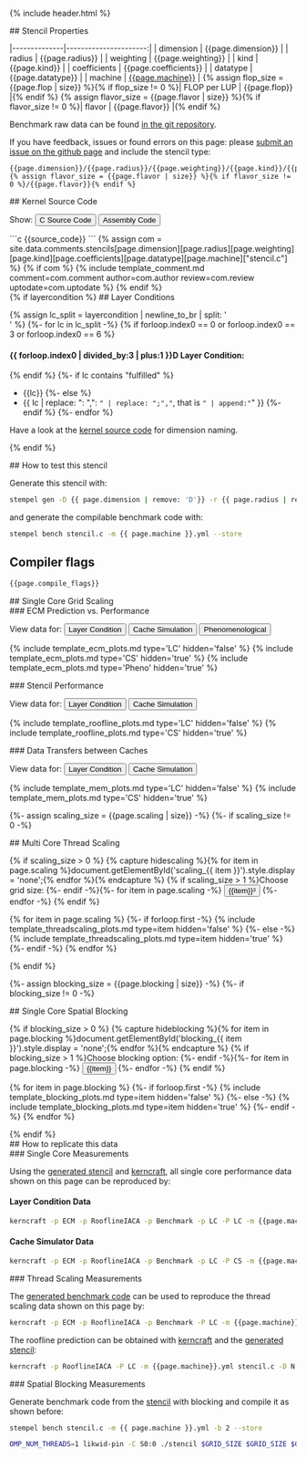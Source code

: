 {% include header.html %}

<div markdown="1" class="section-block-full">

<div markdown="1" class="section-block-half">
## Stencil Properties

|--------------|----------------------:|
| dimension    | {{page.dimension}}    |
| radius       | {{page.radius}}       |
| weighting    | {{page.weighting}}    |
| kind         | {{page.kind}}         |
| coefficients | {{page.coefficients}} |
| datatype     | {{page.datatype}}     |
| machine      | [{{page.machine}}](https://github.com/RRZE-HPC/stempel_data_collection/blob/master/machine_files/{{page.machine}}.yml) |
{% assign flop_size = {{page.flop | size}} %}{% if flop_size != 0 %}| FLOP per LUP       | {{page.flop}}       |{% endif %}
{% assign flavor_size = {{page.flavor | size}} %}{% if flavor_size != 0 %}| flavor       | {{page.flavor}}       |{% endif %}


Benchmark raw data can be found [in the git repository](https://github.com/RRZE-HPC/stempel_data_collection/tree/master/stencils/{{page.dimension}}/{{page.radius}}/{{page.weighting}}/{{page.kind}}/{{page.coefficients}}/{{page.datatype}}/{{page.machine}}/).

If you have feedback, issues or found errors on this page: please [submit an issue on the github page](https://github.com/RRZE-HPC/stempel_data_collection/issues/new) and include the stencil type:

```
{{page.dimension}}/{{page.radius}}/{{page.weighting}}/{{page.kind}}/{{page.coefficients}}/{{page.datatype}}/{{page.machine}}{% assign flavor_size = {{page.flavor | size}} %}{% if flavor_size != 0 %}/{{page.flavor}}{% endif %}
```
</div>

<div markdown="1" class="section-block-half">
## Kernel Source Code

Show:
<input class="code-button" type="button" onclick="document.getElementById('c_source').style.display = 'block';document.getElementById('asm_source').style.display = 'none'" value="C Source Code" />
<input class="code-button" type="button" onclick="document.getElementById('asm_source').style.display = 'block';document.getElementById('c_source').style.display = 'none';" value="Assembly Code" />

<div markdown="1" id="c_source">
```c
{{source_code}}
```
{% assign com = site.data.comments.stencils[page.dimension][page.radius][page.weighting][page.kind][page.coefficients][page.datatype][page.machine]["stencil.c"] %}
{% if com %}
{% include template_comment.md comment=com.comment author=com.author review=com.review uptodate=com.uptodate %}
{% endif %}
</div>

<div markdown="1" id="asm_source" style="display:none;">
```nasm
{{source_code_asm}}
```
</div>
</div>

</div>

<div markdown="1" class="section-block-full">

<div markdown="1" class="section-block-half">
{% if layercondition %}
## Layer Conditions

{% assign lc_split = layercondition | newline_to_br | split: '<br />' %}
{%- for lc in lc_split -%}
{% if forloop.index0 == 0 or forloop.index0 == 3 or forloop.index0 == 6 %}

#### {{ forloop.index0 | divided_by:3 | plus:1 }}D Layer Condition:
{% endif %}
{%- if lc contains "fulfilled" %}
- {{lc}}
{%- else %}
- {{ lc | replace: ": ",": `" | replace: ";","`, that is	`" | append:"`" }}
{%- endif %}
{%- endfor %}

Have a look at the [kernel source code](#kernel-source-code) for dimension naming.

<!--
grep "\[[a-z]" stencil.c | sed -r 's/([A-Z])\[([0-9]*)\]/\1\2/g' | sed 's/.* =//;s/ c[0-9]* //;s/[ijk]//g;s/(//g;s/)//g;s/+ /,/g;s/\* /,/g;s/\[\]/\[0\]/g;s/+,/,/;s/[[:space:]]//g;s/[a-Z][0-9]*/\"&\":/g;s/\]\[/,/g' | tr -d '\n'
-->

<!-- <script>
function get_url() {
var jsonstr='{"dimensions":3,"arrays":{"type":"double","bytes_per_element":8,"dimension":[1024,1024,1024]},"accesses":{"a":[0,0,0],"a":[-1,-1,-1],"a":[0,-1,-1],"a":[+1,-1,-1],"a":[-1,0,-1],"a":[0,0,-1],"a":[+1,0,-1],"a":[-1,+1,-1],"a":[0,+1,-1],"a":[+1,+1,-1],"a":[-1,-1,0],"a":[0,-1,0],"a":[+1,-1,0],"a":[-1,0,0],"a":[+1,0,0],"a":[-1,+1,0],"a":[0,+1,0],"a":[+1,+1,0],"a":[-1,-1,+1],"a":[0,-1,+1],"a":[+1,-1,+1],"a":[-1,0,+1],"a":[0,0,+1],"a":[+1,0,+1],"a":[-1,+1,+1],"a":[0,+1,+1],"a":[+1,+1,+1]},"cache_sizes":{"L1":{"size":32768,"cores":1,"available":32768},"L2":{"size":262144,"cores":1,"available":262144},"L3":{"size":20971520,"cores":1,"available":20971520}},"safety_margin":2}'
return "https://rrze-hpc.github.io/layer-condition/#calculator%23!"+encodeURIComponent(JSON.stringify(jsonstr));
}
</script>

<a href='get_url()'>Layer Condition website</a> -->
{% endif %}
</div>

<div markdown="1" class="section-block-half">
## How to test this stencil

Generate this stencil with:
```bash
stempel gen -D {{ page.dimension | remove: 'D'}} -r {{ page.radius | remove: 'r'}} -t {{ page.datatype }} -C {{ page.coefficients }} -k {{ page.kind }} {% if page.weighting == 'isotropic' %}-i{% elsif page.weighting == 'heterogeneous' %}-e{% elsif page.weighting == 'homogeneous' %}-o{% elsif page.weighting == 'point-symmetric' %}-p{% endif %} --store stencil.c
```

and generate the compilable benchmark code with:
```bash
stempel bench stencil.c -m {{ page.machine }}.yml --store
```

## Compiler flags
```bash
{{page.compile_flags}}
```
</div>

</div>

<div markdown="1" class="section-block-full">
## Single Core Grid Scaling

<div markdown="1" class="section-block-half">
### ECM Prediction vs. Performance

View data for:
<input class="plot-button" type="button" value="Layer Condition"
  onclick="document.getElementById('ecm_LC').style.display = 'block';
           document.getElementById('ecm_CS').style.display = 'none';
           document.getElementById('ecm_Pheno').style.display = 'none';" />
<input class="plot-button" type="button" value="Cache Simulation"
  onclick="document.getElementById('ecm_CS').style.display = 'block';
           document.getElementById('ecm_LC').style.display = 'none';
           document.getElementById('ecm_Pheno').style.display = 'none';" />
<input class="plot-button" type="button" value="Phenomenological"
  onclick="document.getElementById('ecm_Pheno').style.display = 'block';
           document.getElementById('ecm_CS').style.display = 'none';
           document.getElementById('ecm_LC').style.display = 'none';" />

{% include template_ecm_plots.md type='LC' hidden='false' %}
{% include template_ecm_plots.md type='CS' hidden='true' %}
{% include template_ecm_plots.md type='Pheno' hidden='true' %}

</div>

<div markdown="1" class="section-block-half">
### Stencil Performance

View data for:
<input class="plot-button" type="button" value="Layer Condition"
  onclick="document.getElementById('rfl_LC').style.display = 'block';
           document.getElementById('rfl_CS').style.display = 'none';" />
<input class="plot-button" type="button" value="Cache Simulation"
  onclick="document.getElementById('rfl_CS').style.display = 'block';
           document.getElementById('rfl_LC').style.display = 'none';" />

{% include template_roofline_plots.md type='LC' hidden='false' %}
{% include template_roofline_plots.md type='CS' hidden='true' %}
</div>

</div>

<div markdown="1" class="section-block-full">

<div markdown="1" class="section-block-half">
### Data Transfers between Caches

View data for:
<input class="plot-button" type="button" value="Layer Condition"
  onclick="document.getElementById('mem_LC').style.display = 'block';
           document.getElementById('mem_CS').style.display = 'none';" />
<input class="plot-button" type="button" value="Cache Simulation"
  onclick="document.getElementById('mem_CS').style.display = 'block';
           document.getElementById('mem_LC').style.display = 'none';" />

{% include template_mem_plots.md type='LC' hidden='false' %}
{% include template_mem_plots.md type='CS' hidden='true' %}
</div>

</div>


<div markdown="1" class="section-block-full">

{%- assign scaling_size = {{page.scaling | size}} -%}
{%- if scaling_size != 0 -%}

<div markdown="1" class="section-block-half">
## Multi Core Thread Scaling

{% if scaling_size > 0 %}
{% capture hidescaling %}{% for item in page.scaling %}document.getElementById('scaling_{{ item }}').style.display = 'none';{% endfor %}{% endcapture %}
{% if scaling_size > 1 %}Choose grid size: {%- endif -%}{%- for item in page.scaling -%}
<input class="plot-button" type="button" onclick="{{hidescaling}}document.getElementById('scaling_{{ item }}').style.display = 'block';" value="{{item}}³" />
{%- endfor -%}
{% endif %}

{% for item in page.scaling %}
  {%- if forloop.first -%}
    {% include template_threadscaling_plots.md type=item hidden='false' %}
  {%- else -%}
    {% include template_threadscaling_plots.md type=item hidden='true' %}
  {%- endif -%}
{% endfor %}
</div>
{% endif %}

{%- assign blocking_size = {{page.blocking | size}} -%}
{%- if blocking_size != 0 -%}
<div markdown="1" class="section-block-half">
## Single Core Spatial Blocking

{% if blocking_size > 0 %}
{% capture hideblocking %}{% for item in page.blocking %}document.getElementById('blocking_{{ item }}').style.display = 'none';{% endfor %}{% endcapture %}
{% if blocking_size > 1 %}Choose blocking option: {%- endif -%}{%- for item in page.blocking -%}
<input class="plot-button" type="button" onclick="{{hideblocking}}document.getElementById('blocking_{{ item }}').style.display = 'block';" value="{{item}}" />
{%- endfor -%}
{% endif %}

{% for item in page.blocking %}
  {%- if forloop.first -%}
    {% include template_blocking_plots.md type=item hidden='false' %}
  {%- else -%}
    {% include template_blocking_plots.md type=item hidden='true' %}
  {%- endif -%}
{% endfor %}
</div>
{% endif %}

</div>

<div markdown="1" class="section-block-full">
## How to replicate this data

<div markdown="1" class="section-block-half">
### Single Core Measurements

Using the [generated stencil](#how-to-test-this-stencil) and [kerncraft](https://github.com/RRZE-HPC/kerncraft), all single core performance data shown on this page can be reproduced by:

#### Layer Condition Data
```bash
kerncraft -p ECM -p RooflineIACA -p Benchmark -p LC -P LC -m {{page.machine}}.yml stencil.c -D N $GRID_SIZE -D M $GRID_SIZE -D P $GRID_SIZE -vvv --cores 1 --compiler icc
```

#### Cache Simulator Data
```bash
kerncraft -p ECM -p RooflineIACA -p Benchmark -p LC -P CS -m {{page.machine}}.yml stencil.c -D N $GRID_SIZE -D M $GRID_SIZE -D P $GRID_SIZE -vvv --cores 1 --compiler icc
```
</div>

<div markdown="1" class="section-block-half">
### Thread Scaling Measurements

The [generated benchmark code](#how-to-test-this-stencil) can be used to reproduce the thread scaling data shown on this page by:
```bash
kerncraft -p ECM -p RooflineIACA -p Benchmark -P LC -m {{page.machine}}.yml stencil.c -D N $GRID_SIZE -D M $GRID_SIZE -D P $GRID_SIZE -vvv --cores $CORES --compiler icc
```

The roofline prediction can be obtained with [kerncraft](https://github.com/RRZE-HPC/kerncraft) and the [generated stencil](#how-to-test-this-stencil):
```bash
kerncraft -p RooflineIACA -P LC -m {{page.machine}}.yml stencil.c -D N $GRID_SIZE -D M $GRID_SIZE -D P $GRID_SIZE -vvv --cores ${threads} --compiler icc
```
</div>

<div markdown="1" class="section-block-half">
### Spatial Blocking Measurements

Generate benchmark code from the [stencil](#how-to-test-this-stencil) with blocking and compile it as shown before:
```bash
stempel bench stencil.c -m {{ page.machine }}.yml -b 2 --store
```

```bash
OMP_NUM_THREADS=1 likwid-pin -C S0:0 ./stencil $GRID_SIZE $GRID_SIZE $GRID_SIZE $BLOCKING_M $BLOCKING_N $BLOCKING_P
```
</div>

</div>
